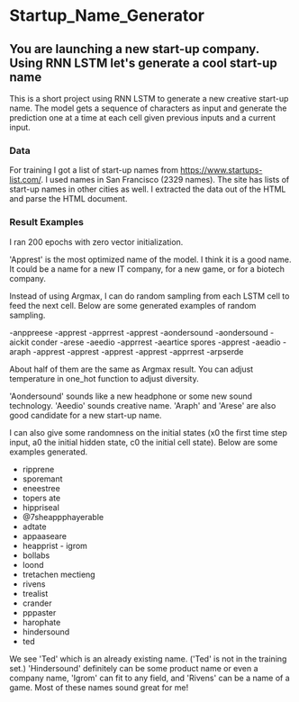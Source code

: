 # Startup_Name_Generator
## You are launching a new start-up company. Using RNN LSTM let's generate a cool start-up name

This is a short project using RNN LSTM to generate a new creative start-up name. The model gets a sequence of characters as input and generate the prediction one at a time at each cell given previous inputs and a current input.

### Data
For training I got a list of start-up names from <https://www.startups-list.com/>. I used names in San Francisco (2329 names). The site has lists of start-up names in other cities as well. I extracted the data out of the HTML and parse the HTML document.

### Result Examples
I ran 200 epochs with zero vector initialization.

'Apprest' is the most optimized name of the model. I think it is a good name. It could be a name for a new IT company, for a new game, or for a biotech company.

Instead of using Argmax, I can do random sampling from each LSTM cell to feed the next cell. Below are some generated examples of random sampling.

-anppreese
-apprest
-apprrest
-apprest
-aondersound
-aondersound
-aickit conder
-arese
-aeedio
-apprrest
-aeartice spores
-apprest
-aeadio
-araph
-apprest
-apprest
-apprest
-apprest
-apprrest
-arpserde

About half of them are the same as Argmax result. You can adjust temperature in one_hot function to adjust diversity.

'Aondersound' sounds like a new headphone or some new sound technology. 'Aeedio' sounds creative name. 'Araph' and 'Arese' are also good candidate for a new start-up name.

I can also give some randomness on the initial states (x0 the first time step input, a0 the initial hidden state, c0 the initial cell state). Below are some examples generated.

- ripprene
- sporemant
- eneestree
- topers ate
- hippriseal
- @7sheappphayerable
- adtate
- appaaseare
- heapprist
️- igrom
- bollabs
- loond 
- tretachen mectieng
- rivens
- trealist
- crander
- pppaster
- harophate
- hindersound
- ted

We see 'Ted' which is an already existing name. ('Ted' is not in the training set.) 'Hindersound' definitely can be some product name or even a company name, 'Igrom' can fit to any field, and 'Rivens' can be a name of a game. Most of these names sound great for me!

